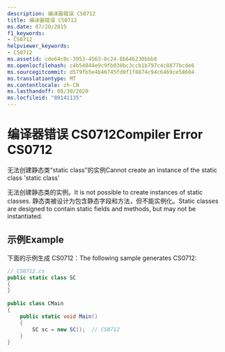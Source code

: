 ```yaml
---
description: 编译器错误 CS0712
title: 编译器错误 CS0712
ms.date: 07/20/2015
f1_keywords:
- CS0712
helpviewer_keywords:
- CS0712
ms.assetid: cde64c0c-3953-4563-8c24-8b646230bbb8
ms.openlocfilehash: c4b54044e9c9fb030bc3ccb1b797c4c8877bcde6
ms.sourcegitcommit: d579fb5e4b46745fd0f1f8874c94c6469ce58604
ms.translationtype: MT
ms.contentlocale: zh-CN
ms.lasthandoff: 08/30/2020
ms.locfileid: "89141135"
---
```

# <a name="compiler-error-cs0712"></a><span data-ttu-id="6c4b3-103">编译器错误 CS0712</span><span class="sxs-lookup"><span data-stu-id="6c4b3-103">Compiler Error CS0712</span></span>
<span data-ttu-id="6c4b3-104">无法创建静态类“static class”的实例</span><span class="sxs-lookup"><span data-stu-id="6c4b3-104">Cannot create an instance of the static class 'static class'</span></span>  
  
 <span data-ttu-id="6c4b3-105">无法创建静态类的实例。</span><span class="sxs-lookup"><span data-stu-id="6c4b3-105">It is not possible to create instances of static classes.</span></span> <span data-ttu-id="6c4b3-106">静态类被设计为包含静态字段和方法，但不能实例化。</span><span class="sxs-lookup"><span data-stu-id="6c4b3-106">Static classes are designed to contain static fields and methods, but may not be instantiated.</span></span>  
  
## <a name="example"></a><span data-ttu-id="6c4b3-107">示例</span><span class="sxs-lookup"><span data-stu-id="6c4b3-107">Example</span></span>  
 <span data-ttu-id="6c4b3-108">下面的示例生成 CS0712：</span><span class="sxs-lookup"><span data-stu-id="6c4b3-108">The following sample generates CS0712:</span></span>  
  
```csharp  
// CS0712.cs  
public static class SC  
{  
}  
  
public class CMain  
{  
    public static void Main()  
    {  
        SC sc = new SC();  // CS0712  
    }  
}  
```
